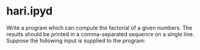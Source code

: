 # hari.ipyd
 Write a program which can compute the factorial of a given numbers. The results should be printed in a comma-separated sequence on a single line. Suppose the following input is supplied to the program:
